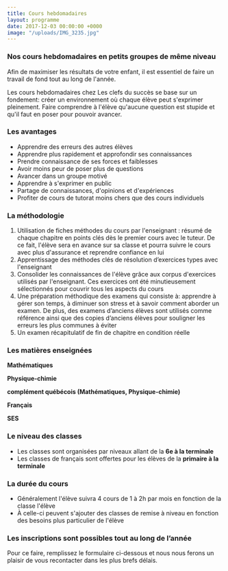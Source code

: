 ```yaml
---
title: Cours hebdomadaires
layout: programme
date: 2017-12-03 00:00:00 +0000
image: "/uploads/IMG_3235.jpg"
---
```

### Nos cours hebdomadaires en petits groupes de même niveau

Afin de maximiser les résultats de votre enfant, il est essentiel de faire un travail de fond tout au long de l'année.

Les cours hebdomadaires chez Les clefs du succès se base sur un fondement: créer un environnement où chaque élève peut s'exprimer pleinement. Faire comprendre à l'élève qu'aucune question est stupide et qu'il faut en poser pour pouvoir avancer.

### Les avantages

* Apprendre des erreurs des autres élèves
* Apprendre plus rapidement et approfondir ses connaissances
* Prendre connaissance de ses forces et faiblesses
* Avoir moins peur de poser plus de questions
* Avancer dans un groupe motivé
* Apprendre à s'exprimer en public
* Partage de connaissances, d'opinions et d'expériences
* Profiter de cours de tutorat moins chers que des cours individuels

### La méthodologie

1. Utilisation de fiches méthodes du cours par l'enseignant : résumé de chaque chapitre en points clés dès le premier cours avec le tuteur. De ce fait, l'élève sera en avance sur sa classe et pourra suivre le cours avec plus d'assurance et reprendre confiance en lui
2. Apprentissage des méthodes clés de résolution d’exercices types avec l'enseignant
3. Consolider les connaissances de l'élève grâce aux corpus d'exercices utilisés par l'enseignant. Ces exercices ont été minutieusement sélectionnés pour couvrir tous les aspects du cours
4. Une préparation méthodique des examens qui consiste à: apprendre à gérer son temps, à diminuer son stress et à savoir comment aborder un examen. De plus, des examens d’anciens élèves sont utilisés comme référence ainsi que des copies d’anciens élèves pour souligner les erreurs les plus communes à éviter
5. Un examen récapitulatif de fin de chapitre en condition réelle

### Les matières enseignées

**Mathématiques**

**Physique-chimie**

**complément québécois (Mathématiques, Physique-chimie)**

**Français**

**SES**

### Le niveau des classes

* Les classes sont organisées par niveaux allant de la **6e à la terminale**
* Les classes de français sont offertes pour les élèves de la **primaire à la terminale**

### La durée du cours

* Généralement l'élève suivra 4 cours de 1 à 2h par mois en fonction de la classe l'élève
* À celle-ci peuvent s'ajouter des classes de remise à niveau  en fonction des besoins plus particulier de l'élève

### **Les inscriptions sont possibles tout au long de l’année**

Pour ce faire, remplissez le formulaire ci-dessous et nous nous ferons un plaisir de vous recontacter dans les plus brefs délais.